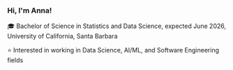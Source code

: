 ### Hi, I'm Anna!

🎓 Bachelor of Science in Statistics and Data Science, expected June 2026, University of California, Santa Barbara

⭐️ Interested in working in Data Science, AI/ML, and Software Engineering fields
